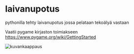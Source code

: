 # laivanupotus 

pythonilla tehty laivanupotus jossa pelataan tekoälyä vastaan

Vaatii pygame kirjaston toimiakseen
https://www.pygame.org/wiki/GettingStarted




![kuvankaappaus](https://user-images.githubusercontent.com/99529988/206642312-e72ef82a-13cc-4ede-a509-c9075443307d.png)
